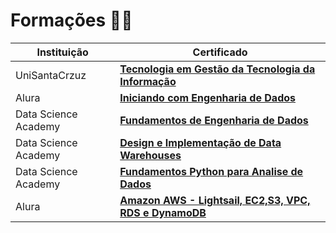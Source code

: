# Formações 👨‍🎓

| Instituição                         | Certificado                                            |
|----------------------------------|--------------------------------------------------------|
| UniSantaCrzuz                    |[**Tecnologia em Gestão da Tecnologia da Informação**](https://github.com/will-rds/Certificados/blob/main/CertificadoConclusao_UniSantaCruz.pdf)|
| Alura                            | [**Iniciando com Engenharia de Dados**](https://github.com/will-rds/Certificados/blob/main/Alura/Iniciando-engenharia-de-dados-alura.pdf)            |
| Data Science Academy             | [**Fundamentos de Engenharia de Dados**](https://github.com/will-rds/Certificados/blob/main/DSA/Fundamentos-de-engenharia-de-dados.pdf)            |
| Data Science Academy             | [**Design e Implementação de Data Warehouses**](https://github.com/will-rds/Certificados/blob/main/DSA/Design-e-implementacao-de-data-warehouses.pdf)            |
| Data Science Academy             | [**Fundamentos Python para Analise de Dados**](https://github.com/will-rds/Certificados/blob/main/DSA/Fundamentos-de-linguagem-python-para-analise-de-dados-e-data-science_UltimoModulo.pdf)            |
| Alura                            | [**Amazon AWS - Lightsail, EC2,S3, VPC, RDS e DynamoDB**](https://github.com/will-rds/Certificados/blob/main/Alura/Comecando_na_AWS_com_Lightsail_EC2_S3_VPC_RDS_DynamoDB-Alura.pdf) |
